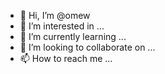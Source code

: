 - 👋 Hi, I’m @omew
- 👀 I’m interested in ...
- 🌱 I’m currently learning ...
- 💞️ I’m looking to collaborate on ...
- 📫 How to reach me ...

<!---
omew/omew is a ✨ special ✨ repository because its `README.md` (this file) appears on your GitHub profile.
You can click the Preview link to take a look at your changes.
--->

